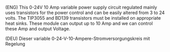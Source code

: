 (ENG)  This 0-24V 10 Amp variable power supply circuit regulated mainly uses transistors for the power control and can be easily altered from 3 to 24 volts. The TIP3055 and BD139 transistors must be installed on appropriate heat sinks. These module can output up to 10 Amp and we can control these Amp and output Voltage.

(DEU)  Dieser variable 0-24-V-10-Ampere-Stromversorgungskreis mit Regelung



